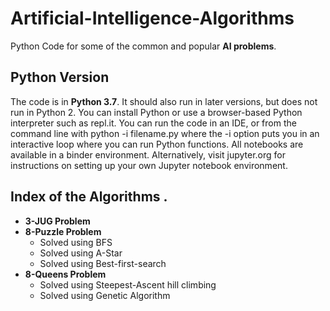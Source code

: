 # Artificial-Intelligence-Algorithms

  Python Code for some of the common and popular **AI problems**.

## Python Version

The code is in **Python 3.7**. It should also run in later versions, but does not run in Python 2. You can install Python or use a browser-based Python interpreter such as repl.it. You can run the code in an IDE, or from the command line with python -i filename.py where the -i option puts you in an interactive loop where you can run Python functions. All notebooks are available in a binder environment. Alternatively, visit jupyter.org for instructions on setting up your own Jupyter notebook environment.

## Index of the Algorithms .

* **3-JUG Problem**
* **8-Puzzle Problem**
  * Solved using BFS
  * Solved using A-Star
  * Solved using Best-first-search
* **8-Queens Problem**
  * Solved using Steepest-Ascent hill climbing
  * Solved using Genetic Algorithm
 
 
